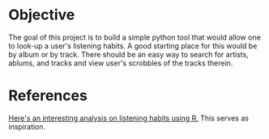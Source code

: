 # Objective

The goal of this project is to build a simple python tool that would allow one to look-up a user's listening habits. A good starting place for this would be by album or by track. There should be an easy way to search for artists, ablums, and tracks and view user's scrobbles of the tracks therein.

# References

[Here's an interesting analysis on listening habits using R.](http://www.jayblanco.com/blog/2016/7/9/using-lastfm-and-r-to-understand-my-music-listening-habits) This serves as inspiration.
